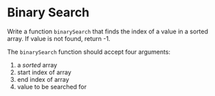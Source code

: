 # Binary Search

Write a function `binarySearch` that finds the index of a value in a sorted array. If value is not found, return -1.

The `binarySearch` function should accept four arguments:

1) a *sorted* array
2) start index of array
3) end index of array
4) value to be searched for